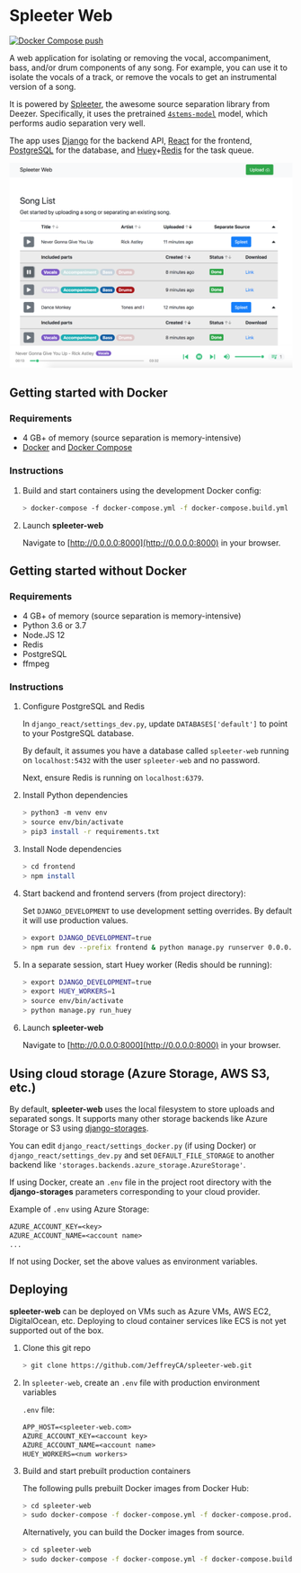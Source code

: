 # Spleeter Web
[![Docker Compose push](https://github.com/JeffreyCA/spleeter-web/workflows/Docker%20Compose%20push/badge.svg)](https://github.com/JeffreyCA/spleeter-web/actions?query=workflow%3A%22Docker+Compose+push%22)

A web application for isolating or removing the vocal, accompaniment, bass, and/or drum components of any song. For example, you can use it to isolate the vocals of a track, or remove the vocals to get an instrumental version of a song.

It is powered by [Spleeter](https://github.com/deezer/spleeter), the awesome source separation library from Deezer. Specifically, it uses the pretrained [`4stems-model`](https://github.com/deezer/spleeter/wiki/3.-Models#pretrained-model) model, which performs audio separation very well.

The app uses [Django](https://www.djangoproject.com/) for the backend API, [React](https://reactjs.org/) for the frontend, [PostgreSQL](https://www.postgresql.org/) for the database, and [Huey](https://huey.readthedocs.io/en/latest/)+[Redis](https://redis.io/) for the task queue.

![](./screenshots/main.png)

## Getting started with Docker
### Requirements
* 4 GB+ of memory (source separation is memory-intensive)
* [Docker](https://www.docker.com/) and [Docker Compose](https://docs.docker.com/compose/install/)

### Instructions
1. Build and start containers using the development Docker config:

    ```sh
    > docker-compose -f docker-compose.yml -f docker-compose.build.yml -f docker-compose.dev.yml up --build
    ```

2. Launch **spleeter-web**

    Navigate to [http://0.0.0.0:8000](http://0.0.0.0:8000) in your browser.

## Getting started without Docker
### Requirements
* 4 GB+ of memory (source separation is memory-intensive)
* Python 3.6 or 3.7
* Node.JS 12
* Redis
* PostgreSQL
* ffmpeg

### Instructions
1. Configure PostgreSQL and Redis

    In `django_react/settings_dev.py`, update `DATABASES['default']` to point to your PostgreSQL database.

    By default, it assumes you have a database called `spleeter-web` running on `localhost:5432` with the user `spleeter-web` and no password.

    Next, ensure Redis is running on `localhost:6379`.

2. Install Python dependencies
    ```sh
    > python3 -m venv env
    > source env/bin/activate
    > pip3 install -r requirements.txt
    ```
3. Install Node dependencies
    ```sh
    > cd frontend
    > npm install
    ```
4. Start backend and frontend servers (from project directory):

    Set `DJANGO_DEVELOPMENT` to use development setting overrides. By default it will use production values.

    ```sh
    > export DJANGO_DEVELOPMENT=true
    > npm run dev --prefix frontend & python manage.py runserver 0.0.0.0:8000
    ```
5. In a separate session, start Huey worker (Redis should be running):
    ```sh
    > export DJANGO_DEVELOPMENT=true
    > export HUEY_WORKERS=1
    > source env/bin/activate
    > python manage.py run_huey
    ```
6. Launch **spleeter-web**

    Navigate to [http://0.0.0.0:8000](http://0.0.0.0:8000) in your browser.

## Using cloud storage (Azure Storage, AWS S3, etc.)

By default, **spleeter-web** uses the local filesystem to store uploads and separated songs. It supports many other storage backends like Azure Storage or S3 using [django-storages](https://django-storages.readthedocs.io/en/latest/).

You can edit `django_react/settings_docker.py` (if using Docker) or `django_react/settings_dev.py` and set `DEFAULT_FILE_STORAGE` to another backend like `'storages.backends.azure_storage.AzureStorage'`.

If using Docker, create an `.env` file in the project root directory with the **django-storages** parameters corresponding to your cloud provider.

Example of `.env` using Azure Storage:
```
AZURE_ACCOUNT_KEY=<key>
AZURE_ACCOUNT_NAME=<account name>
...
```

If not using Docker, set the above values as environment variables.

## Deploying
**spleeter-web** can be deployed on VMs such as Azure VMs, AWS EC2, DigitalOcean, etc. Deploying to cloud container services like ECS is not yet supported out of the box.

1. Clone this git repo
    ```sh
    > git clone https://github.com/JeffreyCA/spleeter-web.git
    ```

2. In `spleeter-web`, create an `.env` file with production environment variables

    `.env` file:
    ```
    APP_HOST=<spleeter-web.com>
    AZURE_ACCOUNT_KEY=<account key>
    AZURE_ACCOUNT_NAME=<account name>
    HUEY_WORKERS=<num workers>
    ```
3. Build and start prebuilt production containers

    The following pulls prebuilt Docker images from Docker Hub:
    ```sh
    > cd spleeter-web
    > sudo docker-compose -f docker-compose.yml -f docker-compose.prod.yml up -d
    ```

    Alternatively, you can build the Docker images from source.

    ```sh
    > cd spleeter-web
    > sudo docker-compose -f docker-compose.yml -f docker-compose.build.yml -f docker-compose.prod.yml up --build -d
    ```

